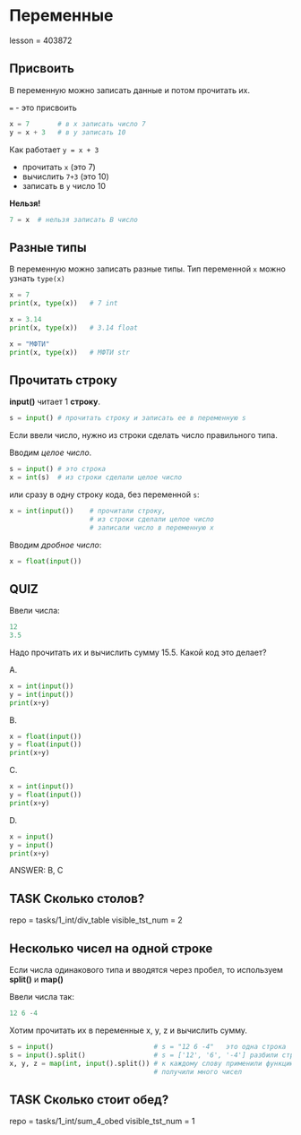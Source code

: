 # Переменные

lesson = 403872

## Присвоить

В переменную можно записать данные и потом прочитать их.

`=` - это присвоить

```python
x = 7       # в x записать число 7
y = x + 3   # в у записать 10
```

Как работает `y = x + 3`

* прочитать `x` (это 7)
* вычислить `7+3` (это 10)
* записать в `y` число 10

**Нельзя!**
```python
7 = x  # нельзя записать В число
```

## Разные типы

В переменную можно записать разные типы. Тип переменной `x` можно узнать `type(x)`

```python
x = 7
print(x, type(x))   # 7 int

x = 3.14
print(x, type(x))   # 3.14 float

x = "МФТИ"
print(x, type(x))   # МФТИ str
```

## Прочитать строку

**input()** читает 1 **строку**.

```python
s = input() # прочитать строку и записать ее в переменную s
```
Если ввели число, нужно из строки сделать число правильного типа.

Вводим _целое число_.

```python
s = input() # это строка
x = int(s)  # из строки сделали целое число
```
или сразу в одну строку кода, без переменной `s`:
```python
x = int(input())    # прочитали строку, 
                    # из строки сделали целое число 
                    # записали число в переменную х
```

Вводим _дробное число_:
```python
x = float(input())
```

## QUIZ 

Ввели числа:
```cpp
12
3.5
```
Надо прочитать их и вычислить сумму 15.5. Какой код это делает?

A.

```python
x = int(input())
y = int(input())
print(x+y)
```

B.

```python
x = float(input())
y = float(input())
print(x+y)
```

C.

```python
x = int(input())
y = float(input())
print(x+y)
```

D.

```python
x = input()
y = input()
print(x+y)
```

ANSWER: B, C

## TASK Сколько столов?

repo = tasks/1_int/div_table
visible_tst_num = 2

## Несколько чисел на одной строке

Если числа одинакового типа и вводятся через пробел, то используем **split()** и **map()**

Ввели числа так:
```cpp
12 6 -4
```
Хотим прочитать их в переменные x, y, z и вычислить сумму.

```python
s = input()                         # s = "12 6 -4"   это одна строка
s = input().split()                 # s = ['12', '6', '-4'] разбили строку на слова
x, y, z = map(int, input().split()) # к каждому слову применили функцию int, 
                                    # получили много чисел
```

## TASK Сколько стоит обед?

repo = tasks/1_int/sum_4_obed
visible_tst_num = 1

